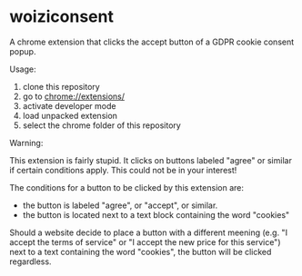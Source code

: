 # woiziconsent

A chrome extension that clicks the accept button of a GDPR cookie consent popup.

Usage:

1. clone this repository
2. go to [chrome://extensions/](chrome://extensions/)
3. activate developer mode
4. load unpacked extension
5. select the chrome folder of this repository

Warning:

This extension is fairly stupid. It clicks on buttons labeled "agree" or similar if certain conditions apply. This could not be in your interest!

The conditions for a button to be clicked by this extension are:

-   the button is labeled "agree", or "accept", or similar.
-   the button is located next to a text block containing the word "cookies"

Should a website decide to place a button with a different meening (e.g. "I accept the terms of service" or "I accept the new price for this service") next to a text containing the word "cookies", the button will be clicked regardless.
